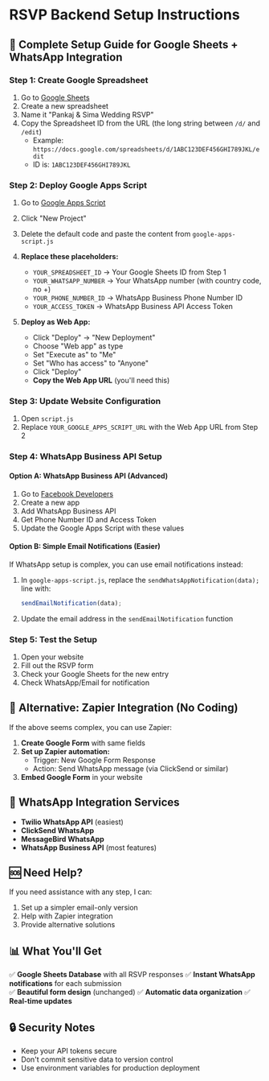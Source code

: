 # RSVP Backend Setup Instructions

## 🚀 Complete Setup Guide for Google Sheets + WhatsApp Integration

### **Step 1: Create Google Spreadsheet**

1. Go to [Google Sheets](https://sheets.google.com)
2. Create a new spreadsheet
3. Name it "Pankaj & Sima Wedding RSVP"
4. Copy the Spreadsheet ID from the URL (the long string between `/d/` and `/edit`)
   - Example: `https://docs.google.com/spreadsheets/d/1ABC123DEF456GHI789JKL/edit`
   - ID is: `1ABC123DEF456GHI789JKL`

### **Step 2: Deploy Google Apps Script**

1. Go to [Google Apps Script](https://script.google.com)
2. Click "New Project"
3. Delete the default code and paste the content from `google-apps-script.js`
4. **Replace these placeholders:**
   - `YOUR_SPREADSHEET_ID` → Your Google Sheets ID from Step 1
   - `YOUR_WHATSAPP_NUMBER` → Your WhatsApp number (with country code, no +)
   - `YOUR_PHONE_NUMBER_ID` → WhatsApp Business Phone Number ID
   - `YOUR_ACCESS_TOKEN` → WhatsApp Business API Access Token

5. **Deploy as Web App:**
   - Click "Deploy" → "New Deployment"
   - Choose "Web app" as type
   - Set "Execute as" to "Me"
   - Set "Who has access" to "Anyone"
   - Click "Deploy"
   - **Copy the Web App URL** (you'll need this)

### **Step 3: Update Website Configuration**

1. Open `script.js`
2. Replace `YOUR_GOOGLE_APPS_SCRIPT_URL` with the Web App URL from Step 2

### **Step 4: WhatsApp Business API Setup**

#### **Option A: WhatsApp Business API (Advanced)**
1. Go to [Facebook Developers](https://developers.facebook.com)
2. Create a new app
3. Add WhatsApp Business API
4. Get Phone Number ID and Access Token
5. Update the Google Apps Script with these values

#### **Option B: Simple Email Notifications (Easier)**
If WhatsApp setup is complex, you can use email notifications instead:

1. In `google-apps-script.js`, replace the `sendWhatsAppNotification(data);` line with:
   ```javascript
   sendEmailNotification(data);
   ```
2. Update the email address in the `sendEmailNotification` function

### **Step 5: Test the Setup**

1. Open your website
2. Fill out the RSVP form
3. Check your Google Sheets for the new entry
4. Check WhatsApp/Email for notification

## 🔧 **Alternative: Zapier Integration (No Coding)**

If the above seems complex, you can use Zapier:

1. **Create Google Form** with same fields
2. **Set up Zapier automation:**
   - Trigger: New Google Form Response
   - Action: Send WhatsApp message (via ClickSend or similar)
3. **Embed Google Form** in your website

## 📱 **WhatsApp Integration Services**

- **Twilio WhatsApp API** (easiest)
- **ClickSend WhatsApp**
- **MessageBird WhatsApp**
- **WhatsApp Business API** (most features)

## 🆘 **Need Help?**

If you need assistance with any step, I can:
1. Set up a simpler email-only version
2. Help with Zapier integration
3. Provide alternative solutions

## 📊 **What You'll Get**

✅ **Google Sheets Database** with all RSVP responses
✅ **Instant WhatsApp notifications** for each submission  
✅ **Beautiful form design** (unchanged)
✅ **Automatic data organization**
✅ **Real-time updates**

## 🔒 **Security Notes**

- Keep your API tokens secure
- Don't commit sensitive data to version control
- Use environment variables for production deployment
